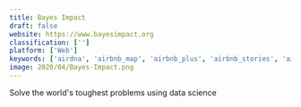 ```yaml
---
title: Bayes Impact
draft: false 
website: https://www.bayesimpact.org
classification: ['']
platform: ['Web']
keywords: ['airdna', 'airbnb_map', 'airbnb_plus', 'airbnb_stories', 'airbnb_trips', 'airvestor', 'bucketlistly', 'bungalow', 'clarity_wave', 'cool_cousin', 'destigogo', 'data_look', 'datakind', 'hostic', 'hosty', 'loftium', 'love_home_swap', 'porpoise', 'tripomatic']
image: 2020/04/Bayes-Impact.png
---
```

Solve the world's toughest problems using data science